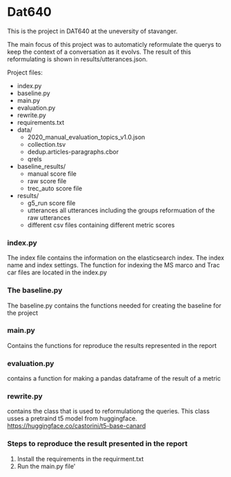# Dat640

This is the project in DAT640 at the uneversity of stavanger.

The main focus of this project was to automaticly reformulate the querys to keep the context of a conversation as it evolvs. The result of this reformulating is shown in results/utterances.json.

Project files: 
  - index.py 
  - baseline.py
  - main.py
  - evaluation.py
  - rewrite.py 
  - requirements.txt 
  - data/
    -  2020_manual_evaluation_topics_v1.0.json
    -  collection.tsv
    -  dedup.articles-paragraphs.cbor
    -  qrels
  - baseline_results/
    - manual      score file
    - raw         score file
    - trec_auto   score file
  - results/
    - g5_run      score file
    - utterances  all utterances including the groups reformuation of the raw utterances
    - different csv files containing different metric scores 
     
### index.py

The index file contains the information on the elasticsearch index. The index name and index settings. The function for indexing the MS marco and Trac car files are located in the index.py 

### The baseline.py
  The baseline.py contains the functions needed for creating the baseline for the project
  
### main.py
  Contains the functions for reproduce the results represented in the report
  
### evaluation.py
  contains a function for making a pandas dataframe of the result of a metric 
  
### rewrite.py 
  contains the class that is used to reformulationg the queries. This class usses a pretraind t5 model from huggingface. https://huggingface.co/castorini/t5-base-canard
    
### Steps to reproduce the result presented in the report
  1. Install the requirements in the requirment.txt 
  2. Run the main.py file'

